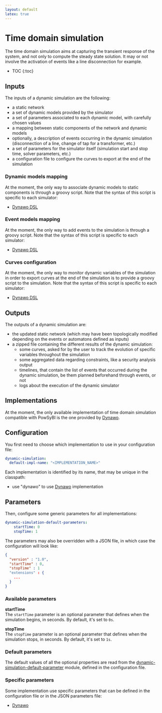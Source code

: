 ```yaml
---
layout: default
latex: true
---
```


# Time domain simulation

The time domain simulation aims at capturing the transient response of the system, and not only to compute the steady state solution.
It may or not involve the activation of events like a line disconnection for example.

* TOC
{:toc}

## Inputs

The inputs of a dynamic simulation are the following:
- a static network
- a set of dynamic models provided by the simulator
- a set of parameters associated to each dynamic model, with carefully chosen values
- a mapping between static components of the network and dynamic models
- optionally, a description of events occurring in the dynamic simulation (disconnection of a line, change of tap for a transformer, etc.)
- a set of parameters for the simulator itself (simulation start and stop time, solver parameters, etc.)
- a configuration file to configure the curves to export at the end of the simulation

### Dynamic models mapping
At the moment, the only way to associate dynamic models to static components is through a groovy script. Note that the syntax of this script is specific to each simulator:
- [Dynawo DSL](dynawo/index.md#dynamic-models-dsl)

### Event models mapping
At the moment, the only way to add events to the simulation is through a groovy script. Note that the syntax of this script is specific to each simulator:
- [Dynawo DSL](dynawo/index.md#event-models-dsl)

### Curves configuration
At the moment, the only way to monitor dynamic variables of the simulation in order to export curves at the end of the simulation is to provide a groovy script to the simulation. Note that the syntax of this script is specific to each simulator:
- [Dynawo DSL](dynawo/index.md#curves-dsl)

## Outputs

The outputs of a dynamic simulation are:
- the updated static network (which may have been topologically modified depending on the events or automatons defined as inputs)
- a zipped file containing the different results of the dynamic simulation:
    - some curves, asked for by the user to track the evolution of specific variables throughout the simulation
    - some aggregated data regarding constraints, like a security analysis output
    - timelines, that contain the list of events that occurred during the dynamic simulation, be them planned beforehand through events, or not
    - logs about the execution of the dynamic simulator

## Implementations

At the moment, the only available implementation of time domain simulation compatible with PowSyBl is the one provided by [Dynawo](dynawo/index.md).

## Configuration

You first need to choose which implementation to use in your configuration file:
```yaml
dynamic-simulation:
  default-impl-name: "<IMPLEMENTATION_NAME>"
```

Each implementation is identified by its name, that may be unique in the classpath:
- use "dynawo" to use [Dynawo](dynawo/index.md) implementation

## Parameters

Then, configure some generic parameters for all implementations:
```yaml
dynamic-simulation-default-parameters:
    startTime: 0
    stopTime: 1
```

The parameters may also be overridden with a JSON file, in which case the configuration will look like:
```json
{
  "version" : "1.0",
  "startTime" : 0,
  "stopTime" : 1
  "extensions" : {
    ...
  }
}
```

### Available parameters

**startTime**  
The `startTime` parameter is an optional parameter that defines when the simulation begins, in seconds. By default, it's set to `0s`.

**stopTime**  
The `stopTime` parameter is an optional parameter that defines when the simulation stops, in seconds. By default, it's set to `1s`.

### Default parameters
The default values of all the optional properties are read from the [dynamic-simulation-default-parameter](../../user/configuration/dynamic-simulation-default-parameters.md) module, defined in the configuration file.

### Specific parameters
Some implementation use specific parameters that can be defined in the configuration file or in the JSON parameters file:
- [Dynawo](dynawo/index.md#specific-parameters)

